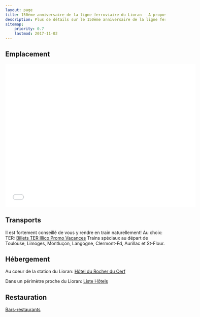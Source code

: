 ```yaml
---
layout: page
title: 150ème anniversaire de la ligne ferroviaire du Lioran - A propos
description: Plus de détails sur le 150ème anniversaire de la ligne ferroviaire du Lioran 
sitemap:
    priority: 0.7
    lastmod: 2017-11-02
---
```


## Emplacement

<center>
  <iframe src="{{ site.map.lioran_url }}" width="600" height="450" frameborder="0" style="border:0" allowfullscreen></iframe>
</center>

## Transports

Il est fortement conseillé de vous y rendre en train naturellement! Au choix:
TER: [Billets TER Illico Promo Vacances](https://www.ter.sncf.com/auvergne-rhone-alpes/offres/tarifs/illico-promo-vacances)
Trains spéciaux au départ de Toulouse, Limoges, Montluçon, Langogne, Clermont-Fd, Aurillac et St-Flour.

## Hébergement

Au coeur de la station du Lioran: [Hôtel du Rocher du Cerf](http://www.lerocherducerf.com/fr)

Dans un périmètre proche du Lioran: [Liste Hôtels](http://www.lelioran.com/liste-hotels.html) 

## Restauration

[Bars-restaurants](http://www.lelioran.com/bars-restaurants.html)
